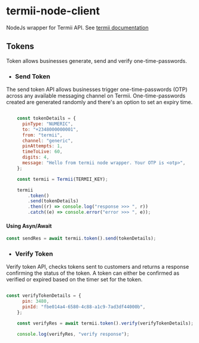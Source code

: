 # termii-node-client

NodeJs wrapper for Termii API. See [termii documentation](https://developers.termii.com/)


## Tokens
Token allows businesses generate, send and verify one-time-passwords.

- ### Send Token
The send token API allows businesses trigger one-time-passwords (OTP) across any available messaging channel on Termii. One-time-passwords created are generated randomly and there's an option to set an expiry time.

```javascript

    const tokenDetails = {
      pinType: "NUMERIC",
      to: "+2348000000001",
      from: "termii",
      channel: "generic",
      pinAttempts: 1,
      timeToLive: 60,
      digits: 4,
      message: "Hello from termii node wrapper. Your OTP is <otp>",
    };

    const termii = Termii(TERMII_KEY);

    termii
        .token()
        .send(tokenDetails)
        .then((r) => console.log("response >>> ", r))
        .catch((e) => console.error("error >>> ", e));

```
#### Using Asyn/Await 
```javascript
const sendRes = await termii.token().send(tokenDetails);
```

- ### Verify Token

Verify token API, checks tokens sent to customers and returns a response confirming the status of the token. A token can either be confirmed as verified or expired based on the timer set for the token.

```javascript

const verifyTokenDetails = {
      pin: 3480,
      pinId: "fbe014a4-6580-4c88-a1c9-7ad3df44000b",
    };

    const verifyRes = await termii.token().verify(verifyTokenDetails);

    console.log(verifyRes, "verify response");
```